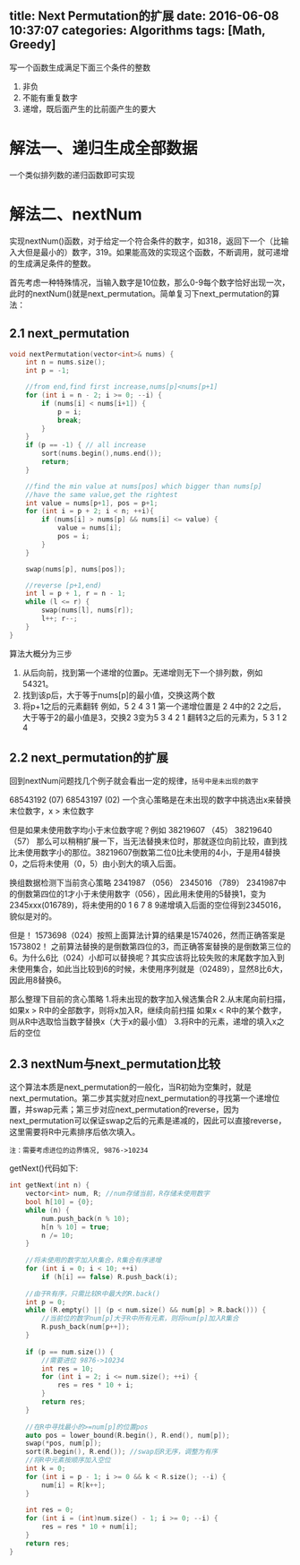title: Next Permutation的扩展
date: 2016-06-08 10:37:07
categories: Algorithms
tags: [Math, Greedy]
---

写一个函数生成满足下面三个条件的整数1. 非负2. 不能有重复数字3. 递增，既后面产生的比前面产生的要大
<!--more-->
# 解法一、递归生成全部数据
一个类似排列数的递归函数即可实现
# 解法二、nextNum
实现nextNum()函数，对于给定一个符合条件的数字，如318，返回下一个（比输入大但是最小的）数字，319。如果能高效的实现这个函数，不断调用，就可递增的生成满足条件的整数。
首先考虑一种特殊情况，当输入数字是10位数，那么0-9每个数字恰好出现一次，此时的nextNum()就是next_permutation。简单复习下next_permutation的算法：
## 2.1 next_permutation```cppvoid nextPermutation(vector<int>& nums) {
    int n = nums.size();
    int p = -1;

    //from end,find first increase,nums[p]<nums[p+1]
    for (int i = n - 2; i >= 0; --i) {
        if (nums[i] < nums[i+1]) {
            p = i;
            break;
        }
    }
    if (p == -1) { // all increase
        sort(nums.begin(),nums.end());
        return;
    }

    //find the min value at nums[pos] which bigger than nums[p]
    //have the same value,get the rightest
    int value = nums[p+1], pos = p+1;
    for (int i = p + 2; i < n; ++i){
        if (nums[i] > nums[p] && nums[i] <= value) {
            value = nums[i];
            pos = i;
        }
    }

    swap(nums[p], nums[pos]);

    //reverse [p+1,end)
    int l = p + 1, r = n - 1;
    while (l <= r) {
        swap(nums[l], nums[r]);
        l++; r--;
    }
}```
算法大概分为三步1. 从后向前，找到第一个递增的位置p。无递增则无下一个排列数，例如54321。
2. 找到该p后，大于等于nums[p]的最小值，交换这两个数
3. 将p+1之后的元素翻转
例如，5 2 4 3 1
第一个递增位置是 2 4中的2
2之后，大于等于2的最小值是3，交换2 3变为5 3 4 2 1
翻转3之后的元素为，5 3 1 2 4

## 2.2 next_permutation的扩展
回到nextNum问题找几个例子就会看出一定的规律，`括号中是未出现的数字`

68543192 (07)
68543197 (02)
一个贪心策略是在未出现的数字中挑选出x来替换末位数字，x > 末位数字

但是如果未使用数字均小于末位数字呢？例如
38219607 （45）
38219640 （57）
那么可以稍稍扩展一下，当无法替换末位时，那就逐位向前比较，直到找比未使用数字小的那位。38219607倒数第二位0比未使用的4小，于是用4替换0，之后将未使用（0，5）由小到大的填入后面。

换组数据检测下当前贪心策略
2341987 （056）
2345016 （789）
2341987中的倒数第四位的1才小于未使用数字（056），因此用未使用的5替换1，变为2345xxx(016789)，将未使用的0 1 6 7 8 9递增填入后面的空位得到2345016，貌似是对的。

但是！
1573698（024）按照上面算法计算的结果是1574026，然而正确答案是1573802！
之前算法替换的是倒数第四位的3，而正确答案替换的是倒数第三位的6。为什么6比（024）小却可以替换呢？其实应该将比较失败的末尾数字加入到未使用集合，如此当比较到6的时候，未使用序列就是（02489），显然8比6大，因此用8替换6。

那么整理下目前的贪心策略
1.将未出现的数字加入候选集合R
2.从末尾向前扫描，
如果x > R中的全部数字，则将x加入R，继续向前扫描
如果x < R中的某个数字，则从R中选取恰当数字替换x（大于x的最小值）
3.将R中的元素，递增的填入x之后的空位

## 2.3 nextNum与next_permutation比较
这个算法本质是next_permutation的一般化，当R初始为空集时，就是next_permutation。第二步其实就对应next_permutation的寻找第一个递增位置，并swap元素；第三步对应next_permutation的reverse，因为next_permutation可以保证swap之后的元素是递减的，因此可以直接reverse，这里需要将R中元素排序后依次填入。

`注：需要考虑进位的边界情况, 9876->10234`

getNext()代码如下:
```cpp
int getNext(int n) {
    vector<int> num, R; //num存储当前，R存储未使用数字
    bool h[10] = {0};
    while (n) {
        num.push_back(n % 10);
        h[n % 10] = true;
        n /= 10;
    }
    
    //将未使用的数字加入R集合，R集合有序递增
    for (int i = 0; i < 10; ++i)
        if (h[i] == false) R.push_back(i);
    
    //由于R有序，只需比较R中最大的R.back()
    int p = 0;
    while (R.empty() || (p < num.size() && num[p] > R.back())) {
        //当前位的数字num[p]大于R中所有元素，则将num[p]加入R集合
        R.push_back(num[p++]);
    }
    
    if (p == num.size()) {
        //需要进位 9876->10234
        int res = 10;
        for (int i = 2; i <= num.size(); ++i) {
            res = res * 10 + i;
        }
        return res;
    }
    
    //在R中寻找最小的>=num[p]的位置pos
    auto pos = lower_bound(R.begin(), R.end(), num[p]);
    swap(*pos, num[p]);
    sort(R.begin(), R.end()); //swap后R无序，调整为有序
    //将R中元素按顺序加入空位
    int k = 0;
    for (int i = p - 1; i >= 0 && k < R.size(); --i) {
        num[i] = R[k++];
    }
    
    int res = 0;
    for (int i = (int)num.size() - 1; i >= 0; --i) {
        res = res * 10 + num[i];
    }
    return res;
}
```